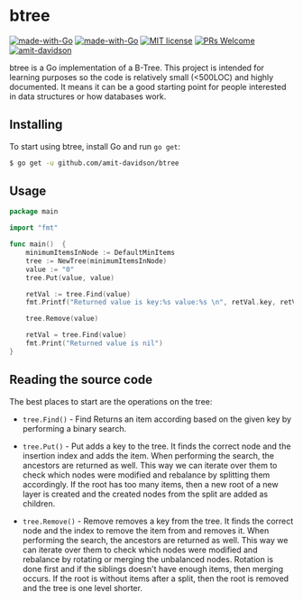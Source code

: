 # btree

[![made-with-Go](https://github.com/go-critic/go-critic/workflows/Go/badge.svg)](http://golang.org)
[![made-with-Go](https://img.shields.io/badge/Made%20with-Go-1f425f.svg)](http://golang.org)
[![MIT license](https://img.shields.io/badge/License-MIT-blue.svg)](https://lbesson.mit-license.org/)
[![PRs Welcome](https://img.shields.io/badge/PRs-welcome-brightgreen.svg?style=flat-square)](http://makeapullrequest.com)
[![amit-davidson](https://circleci.com/gh/amit-davidson/btree.svg?style=svg)](https://app.circleci.com/pipelines/github/amit-davidson/btree)

btree is a Go implementation of a B-Tree. This project is intended for learning purposes so the code is relatively small
(<500LOC) and highly documented. It means it can be a good starting point for people interested in data structures or 
how databases work.


## Installing

To start using btree, install Go and run `go get`:

```sh
$ go get -u github.com/amit-davidson/btree
```

## Usage
```go
package main

import "fmt"

func main()  {
	minimumItemsInNode := DefaultMinItems
	tree := NewTree(minimumItemsInNode)
	value := "0"
	tree.Put(value, value)

	retVal := tree.Find(value)
	fmt.Printf("Returned value is key:%s value:%s \n", retVal.key, retVal.value)

	tree.Remove(value)

	retVal = tree.Find(value)
	fmt.Print("Returned value is nil")
}
```

## Reading the source code
The best places to start are the operations on the tree:

- `tree.Find()` - Find Returns an item according based on the given key by performing a binary search.


- `tree.Put()` - Put adds a key to the tree. It finds the correct node and the insertion index and adds the item. When performing the
 search, the ancestors are returned as well. This way we can iterate over them to check which nodes were modified and
 rebalance by splitting them accordingly. If the root has too many items, then a new root of a new layer is
 created and the created nodes from the split are added as children.


- `tree.Remove()` - Remove removes a key from the tree. It finds the correct node and the index to remove the item from and removes it.
  When performing the search, the ancestors are returned as well. This way we can iterate over them to check which
  nodes were modified and rebalance by rotating or merging the unbalanced nodes. Rotation is done first and if the
  siblings doesn't have enough items, then merging occurs. If the root is without items after a split, then the root is
  removed and the tree is one level shorter.
